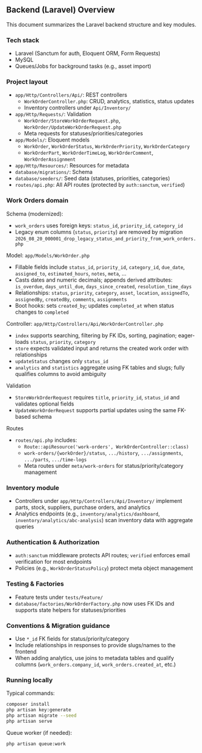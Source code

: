 ## Backend (Laravel) Overview

This document summarizes the Laravel backend structure and key modules.

### Tech stack
- Laravel (Sanctum for auth, Eloquent ORM, Form Requests)
- MySQL
- Queues/Jobs for background tasks (e.g., asset import)

### Project layout
- `app/Http/Controllers/Api/`: REST controllers
  - `WorkOrderController.php`: CRUD, analytics, statistics, status updates
  - Inventory controllers under `Api/Inventory/`
- `app/Http/Requests/`: Validation
  - `WorkOrder/StoreWorkOrderRequest.php`, `WorkOrder/UpdateWorkOrderRequest.php`
  - Meta requests for statuses/priorities/categories
- `app/Models/`: Eloquent models
  - `WorkOrder`, `WorkOrderStatus`, `WorkOrderPriority`, `WorkOrderCategory`
  - `WorkOrderPart`, `WorkOrderTimeLog`, `WorkOrderComment`, `WorkOrderAssignment`
- `app/Http/Resources/`: Resources for metadata
- `database/migrations/`: Schema
- `database/seeders/`: Seed data (statuses, priorities, categories)
- `routes/api.php`: All API routes (protected by `auth:sanctum`, `verified`)

### Work Orders domain
Schema (modernized):
- `work_orders` uses foreign keys: `status_id`, `priority_id`, `category_id`
- Legacy enum columns (`status`, `priority`) are removed by migration `2026_08_20_000001_drop_legacy_status_and_priority_from_work_orders.php`

Model: `app/Models/WorkOrder.php`
- Fillable fields include `status_id`, `priority_id`, `category_id`, `due_date`, `assigned_to`, `estimated_hours`, `notes`, `meta`, ...
- Casts dates and numeric decimals; appends derived attributes: `is_overdue`, `days_until_due`, `days_since_created`, `resolution_time_days`
- Relationships: `status`, `priority`, `category`, `asset`, `location`, `assignedTo`, `assignedBy`, `createdBy`, `comments`, `assignments`
- Boot hooks: sets `created_by`; updates `completed_at` when status changes to `completed`

Controller: `app/Http/Controllers/Api/WorkOrderController.php`
- `index` supports searching, filtering by FK IDs, sorting, pagination; eager-loads `status`, `priority`, `category`
- `store` expects validated input and returns the created work order with relationships
- `updateStatus` changes only `status_id`
- `analytics` and `statistics` aggregate using FK tables and slugs; fully qualifies columns to avoid ambiguity

Validation
- `StoreWorkOrderRequest` requires `title`, `priority_id`, `status_id` and validates optional fields
- `UpdateWorkOrderRequest` supports partial updates using the same FK-based schema

Routes
- `routes/api.php` includes:
  - `Route::apiResource('work-orders', WorkOrderController::class)`
  - `work-orders/{workOrder}/status`, `.../history`, `.../assignments`, `.../parts`, `.../time-logs`
  - Meta routes under `meta/work-orders` for status/priority/category management

### Inventory module
- Controllers under `app/Http/Controllers/Api/Inventory/` implement parts, stock, suppliers, purchase orders, and analytics
- Analytics endpoints (e.g., `inventory/analytics/dashboard`, `inventory/analytics/abc-analysis`) scan inventory data with aggregate queries

### Authentication & Authorization
- `auth:sanctum` middleware protects API routes; `verified` enforces email verification for most endpoints
- Policies (e.g., `WorkOrderStatusPolicy`) protect meta object management

### Testing & Factories
- Feature tests under `tests/Feature/`
- `database/factories/WorkOrderFactory.php` now uses FK IDs and supports state helpers for statuses/priorities

### Conventions & Migration guidance
- Use `*_id` FK fields for status/priority/category
- Include relationships in responses to provide slugs/names to the frontend
- When adding analytics, use joins to metadata tables and qualify columns (`work_orders.company_id`, `work_orders.created_at`, etc.)

### Running locally
Typical commands:
```bash
composer install
php artisan key:generate
php artisan migrate --seed
php artisan serve
```

Queue worker (if needed):
```bash
php artisan queue:work
```


